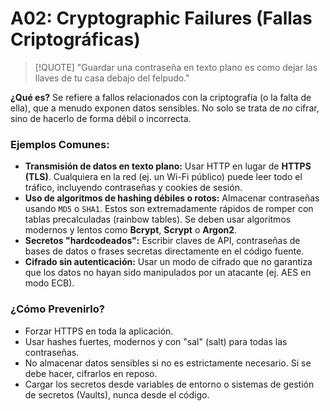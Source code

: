 # A02: Cryptographic Failures (Fallas Criptográficas)

> [!QUOTE] "Guardar una contraseña en texto plano es como dejar las llaves de tu casa debajo del felpudo."

**¿Qué es?** Se refiere a fallos relacionados con la criptografía (o la falta de ella), que a menudo exponen datos sensibles. No solo se trata de *no* cifrar, sino de hacerlo de forma débil o incorrecta.

### Ejemplos Comunes:

-   **Transmisión de datos en texto plano:** Usar HTTP en lugar de **HTTPS (TLS)**. Cualquiera en la red (ej. un Wi-Fi público) puede leer todo el tráfico, incluyendo contraseñas y cookies de sesión.
-   **Uso de algoritmos de hashing débiles o rotos:** Almacenar contraseñas usando `MD5` o `SHA1`. Estos son extremadamente rápidos de romper con tablas precalculadas (rainbow tables). Se deben usar algoritmos modernos y lentos como **Bcrypt**, **Scrypt** o **Argon2**.
-   **Secretos "hardcodeados":** Escribir claves de API, contraseñas de bases de datos o frases secretas directamente en el código fuente.
-   **Cifrado sin autenticación:** Usar un modo de cifrado que no garantiza que los datos no hayan sido manipulados por un atacante (ej. AES en modo ECB).

### ¿Cómo Prevenirlo?

-   Forzar HTTPS en toda la aplicación.
-   Usar hashes fuertes, modernos y con "sal" (salt) para todas las contraseñas.
-   No almacenar datos sensibles si no es estrictamente necesario. Si se debe hacer, cifrarlos en reposo.
-   Cargar los secretos desde variables de entorno o sistemas de gestión de secretos (Vaults), nunca desde el código.